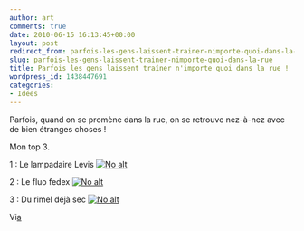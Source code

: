 ```yaml
---
author: art
comments: true
date: 2010-06-15 16:13:45+00:00
layout: post
redirect_from: parfois-les-gens-laissent-trainer-nimporte-quoi-dans-la-rue/
slug: parfois-les-gens-laissent-trainer-nimporte-quoi-dans-la-rue
title: Parfois les gens laissent traîner n'importe quoi dans la rue !
wordpress_id: 1438447691
categories:
- Idées
---
```


Parfois, quand on se promène dans la rue, on se retrouve nez-à-nez avec de bien étranges choses !

Mon top 3.

1 : Le lampadaire Levis
<a href="https://static.irz.fr/2010/06/levis-1.jpg"><img alt="No alt" data-src="https://static.irz.fr/2010/06/levis-1.jpg" src="https://static.irz.fr/thumb.php?size=<100&crop=0&src=https://static.irz.fr/2010/06/levis-1.jpg" /></a>

2 : Le fluo fedex
<a href="https://static.irz.fr/2010/06/fedex_kinko.jpg"><img alt="No alt" data-src="https://static.irz.fr/2010/06/fedex_kinko.jpg" src="https://static.irz.fr/thumb.php?size=<100&crop=0&src=https://static.irz.fr/2010/06/fedex_kinko.jpg" /></a>

3 : Du rimel déjà sec
<a href="https://static.irz.fr/2010/06/rimmel_quick_dry.jpg"><img alt="No alt" data-src="https://static.irz.fr/2010/06/rimmel_quick_dry-300x212.jpg" src="https://static.irz.fr/thumb.php?size=<100&crop=0&src=https://static.irz.fr/2010/06/rimmel_quick_dry-300x212.jpg" /></a>

Vi[a]( http://www.marketing-alternatif.com/2009/01/30/rimmel-si-vite-que-ca/)
